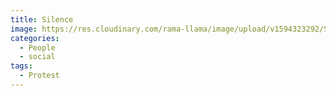 ```yaml
---
title: Silence
image: https://res.cloudinary.com/rama-llama/image/upload/v1594323292/Silence_mbegra.jpg
categories:
  - People
  - social
tags:
  - Protest
---
```

